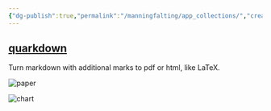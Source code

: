 ```yaml
---
{"dg-publish":true,"permalink":"/manningfalting/app_collections/","created":"2025-06-04T12:57:54.897+08:00"}
---
```


## [quarkdown](https://github.com/iamgio/quarkdown)

Turn markdown with additional marks to pdf or html, like LaTeX.

![paper](https://raw.githubusercontent.com/iamgio/quarkdown/project-files/images/code-paper.png)

![chart](https://raw.githubusercontent.com/iamgio/quarkdown/project-files/images/code-chart.png)
